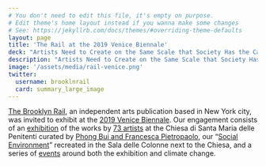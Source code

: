 ```yaml
---
# You don't need to edit this file, it's empty on purpose.
# Edit theme's home layout instead if you wanna make some changes
# See: https://jekyllrb.com/docs/themes/#overriding-theme-defaults
layout: page
title: 'The Rail at the 2019 Venice Biennale'
deck: "Artists Need to Create on the Same Scale that Society Has the Capacity to Destroy: Mare Nostrum"
description: "Artists Need to Create on the Same Scale that Society Has the Capacity to Destroy: Mare Nostrum"
image: '/assets/media/rail-venice.png'
twitter:
  username: brooklnrail
  card: summary_large_image
---
```


<div class="lead margin-bottom-105 tablet:margin-bottom-3 font-sans-lg tablet:font-sans-xl measure-2 text-light">
<p><a href="https://brooklynrail.org">The Brooklyn Rail</a>, an independent arts publication based in New York city, was invited to exhibit at the <a href="https://www.labiennale.org/en/art/2019/information">2019 Venice Biennale</a>. Our engagement consists of an <a href="#exhibition">exhibition</a> of the works by <a href="#artists">73 artists</a> at the Chiesa di Santa Maria delle Penitenti curated by <a href="#curators">Phong Bui and Francesca Pietropaolo</a>, our “<a href="#social-environment">Social Environment</a>” recreated in the Sala delle Colonne next to the Chiesa, and a series of <a href="#events">events</a> around both the exhibition and climate change.</p></div>

